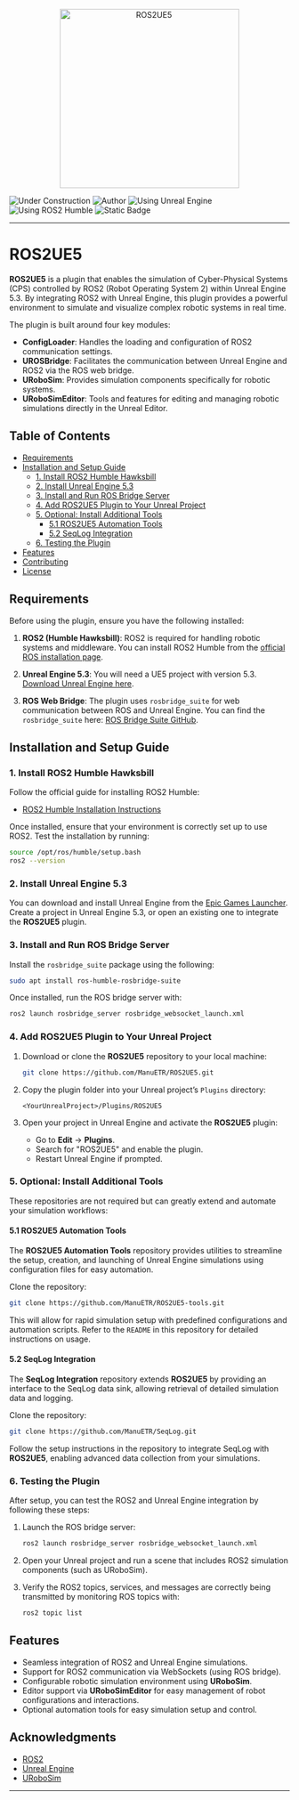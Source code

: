 
<p align="center">
<img width="322" alt="ROS2UE5" src="https://github.com/user-attachments/assets/ce7b8efe-06dc-42d5-a6b1-5032156b9079" />
</p>

![Under Construction](https://img.shields.io/badge/status-under%20construction-orange?logo=vlcmediaplayer&logoColor=ffffff)
![Author](https://img.shields.io/badge/author-Manuel%20Eiter-blue)
![Using Unreal Engine](https://img.shields.io/badge/using-Unreal%20Engine-purple?logo=unrealengine)
![Using ROS2 Humble](https://img.shields.io/badge/using-ROS2%20Humble-green?logo=ros)
![Static Badge](https://img.shields.io/badge/Patiiiiiii-UNSAFE-red?logo=pipx&logoColor=red&logoSize=Auto)

---

# ROS2UE5

**ROS2UE5** is a plugin that enables the simulation of Cyber-Physical Systems (CPS) controlled by ROS2 (Robot Operating System 2) within Unreal Engine 5.3. By integrating ROS2 with Unreal Engine, this plugin provides a powerful environment to simulate and visualize complex robotic systems in real time.

The plugin is built around four key modules:

- **ConfigLoader**: Handles the loading and configuration of ROS2 communication settings.
- **UROSBridge**: Facilitates the communication between Unreal Engine and ROS2 via the ROS web bridge.
- **URoboSim**: Provides simulation components specifically for robotic systems.
- **URoboSimEditor**: Tools and features for editing and managing robotic simulations directly in the Unreal Editor.

## Table of Contents
- [Requirements](#requirements)
- [Installation and Setup Guide](#installation-and-setup-guide)
  - [1. Install ROS2 Humble Hawksbill](#1-install-ros2-humble-hawksbill)
  - [2. Install Unreal Engine 5.3](#2-install-unreal-engine-53)
  - [3. Install and Run ROS Bridge Server](#3-install-and-run-ros-bridge-server)
  - [4. Add ROS2UE5 Plugin to Your Unreal Project](#4-add-ros2ue5-plugin-to-your-unreal-project)
  - [5. Optional: Install Additional Tools](#5-optional-install-additional-tools)
    - [5.1 ROS2UE5 Automation Tools](#51-ros2ue5-automation-tools)
    - [5.2 SeqLog Integration](#52-seqlog-integration)
  - [6. Testing the Plugin](#6-testing-the-plugin)
- [Features](#features)
- [Contributing](#contributing)
- [License](#license)

## Requirements

Before using the plugin, ensure you have the following installed:

1. **ROS2 (Humble Hawksbill)**: ROS2 is required for handling robotic systems and middleware. You can install ROS2 Humble from the [official ROS installation page](https://docs.ros.org/en/humble/Installation.html).
   
2. **Unreal Engine 5.3**: You will need a UE5 project with version 5.3. [Download Unreal Engine here](https://www.unrealengine.com/en-US/download).

3. **ROS Web Bridge**: The plugin uses `rosbridge_suite` for web communication between ROS and Unreal Engine. You can find the `rosbridge_suite` here: [ROS Bridge Suite GitHub](https://github.com/RobotWebTools/rosbridge_suite?tab=readme-ov-file).

## Installation and Setup Guide

### 1. Install ROS2 Humble Hawksbill

Follow the official guide for installing ROS2 Humble:
- [ROS2 Humble Installation Instructions](https://docs.ros.org/en/humble/Installation.html)

Once installed, ensure that your environment is correctly set up to use ROS2. Test the installation by running:
```bash
source /opt/ros/humble/setup.bash
ros2 --version
```

### 2. Install Unreal Engine 5.3

You can download and install Unreal Engine from the [Epic Games Launcher](https://www.unrealengine.com/en-US/download). Create a project in Unreal Engine 5.3, or open an existing one to integrate the **ROS2UE5** plugin.

### 3. Install and Run ROS Bridge Server

Install the `rosbridge_suite` package using the following:
```bash
sudo apt install ros-humble-rosbridge-suite
```

Once installed, run the ROS bridge server with:
```bash
ros2 launch rosbridge_server rosbridge_websocket_launch.xml
```

### 4. Add ROS2UE5 Plugin to Your Unreal Project

1. Download or clone the **ROS2UE5** repository to your local machine:
   ```bash
   git clone https://github.com/ManuETR/ROS2UE5.git
   ```

2. Copy the plugin folder into your Unreal project’s `Plugins` directory:
   ```
   <YourUnrealProject>/Plugins/ROS2UE5
   ```

3. Open your project in Unreal Engine and activate the **ROS2UE5** plugin:
   - Go to **Edit** -> **Plugins**.
   - Search for "ROS2UE5" and enable the plugin.
   - Restart Unreal Engine if prompted.

### 5. Optional: Install Additional Tools

These repositories are not required but can greatly extend and automate your simulation workflows:

#### 5.1 ROS2UE5 Automation Tools

The **ROS2UE5 Automation Tools** repository provides utilities to streamline the setup, creation, and launching of Unreal Engine simulations using configuration files for easy automation. 

Clone the repository:
```bash
git clone https://github.com/ManuETR/ROS2UE5-tools.git
```
This will allow for rapid simulation setup with predefined configurations and automation scripts. Refer to the `README` in this repository for detailed instructions on usage.

#### 5.2 SeqLog Integration

The **SeqLog Integration** repository extends **ROS2UE5** by providing an interface to the SeqLog data sink, allowing retrieval of detailed simulation data and logging.

Clone the repository:
```bash
git clone https://github.com/ManuETR/SeqLog.git
```
Follow the setup instructions in the repository to integrate SeqLog with **ROS2UE5**, enabling advanced data collection from your simulations.

### 6. Testing the Plugin

After setup, you can test the ROS2 and Unreal Engine integration by following these steps:

1. Launch the ROS bridge server:
   ```bash
   ros2 launch rosbridge_server rosbridge_websocket_launch.xml
   ```

2. Open your Unreal project and run a scene that includes ROS2 simulation components (such as URoboSim).

3. Verify the ROS2 topics, services, and messages are correctly being transmitted by monitoring ROS topics with:
   ```bash
   ros2 topic list
   ```

## Features

- Seamless integration of ROS2 and Unreal Engine simulations.
- Support for ROS2 communication via WebSockets (using ROS bridge).
- Configurable robotic simulation environment using **URoboSim**.
- Editor support via **URoboSimEditor** for easy management of robot configurations and interactions.
- Optional automation tools for easy simulation setup and control.

## Acknowledgments

- [ROS2](https://index.ros.org/doc/ros2/)
- [Unreal Engine](https://www.unrealengine.com/)
- [URoboSim](https://www.robcog.org/)


---
